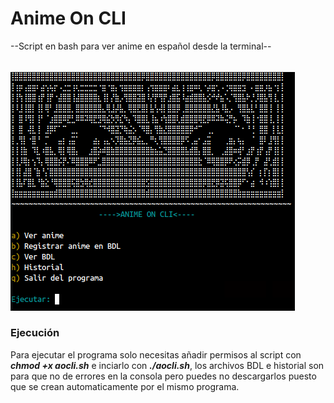 # Anime On CLI
--Script en bash para ver anime en español desde la terminal--
######
![pindex](acap.png)
### Ejecución
Para ejecutar el programa solo necesitas añadir permisos al script con ***chmod +x aocli.sh*** e inciarlo con ***./aocli.sh***, los archivos BDL e historial son para que no de errores en la consola pero puedes no descargarlos puesto que se crean automaticamente por el mismo programa.
######
